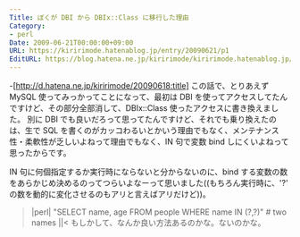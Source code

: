 ```yaml
---
Title: ぼくが DBI から DBIx::Class に移行した理由
Category:
- perl
Date: 2009-06-21T00:00:00+09:00
URL: https://kiririmode.hatenablog.jp/entry/20090621/p1
EditURL: https://blog.hatena.ne.jp/kiririmode/kiririmode.hatenablog.jp/atom/entry/8454420450078212935
---
```



-[http://d.hatena.ne.jp/kiririmode/20090618:title]
この話で、とりあえず MySQL 使ってみっかってことになって、最初は DBI を使ってアクセスしてたんですけど、その部分全部消して、DBIx::Class 使ったアクセスに書き換えました。
別に DBI でも良いだろって思ってたんですけど、それでも乗り換えたのは、生で SQL を書くのがカッコわるいとかいう理由でもなく、メンテナンス性・柔軟性が乏しいよねって理由でもなく、IN 句で変数 bind しにくいよねって思ったからです。

IN 句に何個指定するか実行時にならないと分からないのに、bind する変数の数をあらかじめ決めるのってつらいよなーって思いました((もちろん実行時に、'?' の数を動的に変化させるのもアリと言えばアリだけど))。
>|perl|
       "SELECT name, age FROM people WHERE name IN (?,?)"  # two names
||<
もしかして、なんか良い方法あるのかな。ないのかな。
